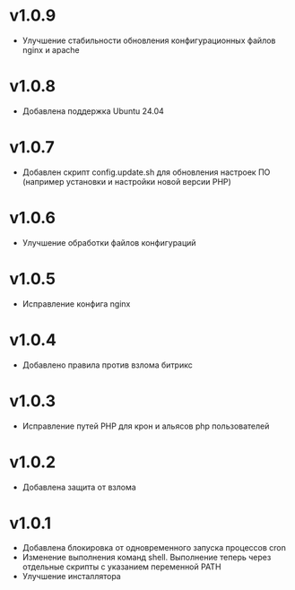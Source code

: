 # v1.0.9
* Улучшение стабильности обновления конфигурационных файлов nginx и apache

# v1.0.8
* Добавлена поддержка Ubuntu 24.04

# v1.0.7
* Добавлен скрипт config.update.sh для обновления настроек ПО (например установки и настройки новой версии PHP)

# v1.0.6
* Улучшение обработки файлов конфигураций

# v1.0.5
* Исправление конфига nginx

# v1.0.4
* Добавлено правила против взлома битрикс

# v1.0.3
* Исправление путей PHP для крон и альясов php пользователей

# v1.0.2
* Добавлена защита от взлома

# v1.0.1
* Добавлена блокировка от одновременного запуска процессов cron
* Изменение выполнения команд shell. Выполнение теперь через отдельные скрипты с указанием переменной PATH
* Улучшение инсталлятора

